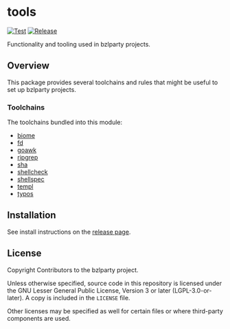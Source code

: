 # tools

[![Test](https://github.com/bzlparty/tools/actions/workflows/test.yaml/badge.svg?branch=main&event=push)](https://github.com/bzlparty/tools/actions/workflows/test.yaml)
[![Release](https://img.shields.io/github/v/release/bzlparty/tools?label=Release)](https://github.com/bzlparty/tools/releases/latest)

Functionality and tooling used in bzlparty projects.

## Overview

This package provides several toolchains and rules that might be useful to set up bzlparty projects.

### Toolchains

The toolchains bundled into this module:

- [biome](https://github.com/biomejs/biome)
- [fd](https://github.com/sharkdp/fd)
- [goawk](https://github.com/benhoyt/goawk)
- [ripgrep](https://github.com/BurntSushi/ripgrep)
- [sha](/cmd/sha)
- [shellcheck](https://github.com/koalaman/shellcheck)
- [shellspec](https://github.com/shellspec/shellspec)
- [templ](/cmd/templ)
- [typos](https://github.com/crate-ci/typos)

## Installation

See install instructions on the [release page](https://github.com/bzlparty/tools/releases).

## License

Copyright Contributors to the bzlparty project.

Unless otherwise specified, source code in this repository is licensed under the GNU Lesser General Public License, Version 3 or later (LGPL-3.0-or-later). A copy is included in the `LICENSE` file.

Other licenses may be specified as well for certain files or where third-party components are used.

